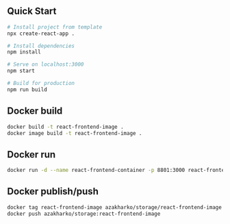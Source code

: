 ## Quick Start

```bash
# Install project from template
npx create-react-app .

# Install dependencies
npm install

# Serve on localhost:3000
npm start

# Build for production
npm run build
```

## Docker build
```bash
docker build -t react-frontend-image .
docker image build -t react-frontend-image .
```

## Docker run
```bash 
docker run -d --name react-frontend-container -p 8801:3000 react-frontend-image
```

## Docker publish/push
```bash
docker tag react-frontend-image azakharko/storage/react-frontend-image
docker push azakharko/storage:react-frontend-image
```